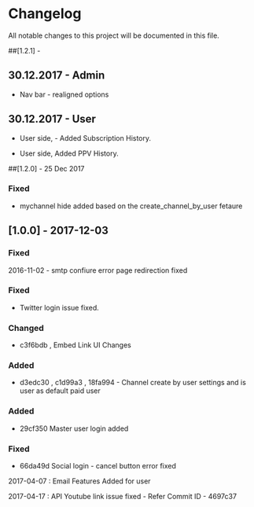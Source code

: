 # Changelog

All notable changes to this project will be documented in this file.

##[1.2.1] - 

## 30.12.2017 - Admin 

- Nav bar - realigned options  


## 30.12.2017 - User 

- User side, - Added Subscription History.

- User side, Added PPV History.


##[1.2.0] - 25 Dec 2017

### Fixed 

- mychannel hide added based on the create_channel_by_user fetaure

## [1.0.0] - 2017-12-03

### Fixed

2016-11-02 - smtp confiure error page redirection fixed 

### Fixed

- Twitter login issue fixed.

### Changed 

- c3f6bdb , Embed Link UI Changes

### Added

- d3edc30 , c1d99a3 , 18fa994 - Channel create by user settings and is user as default paid user 

### Added 

- 29cf350 Master user login added 

### Fixed

- 66da49d Social login - cancel button error fixed


2017-04-07 : Email Features Added for user

2017-04-17 : API Youtube link issue fixed - Refer Commit ID -  4697c37


